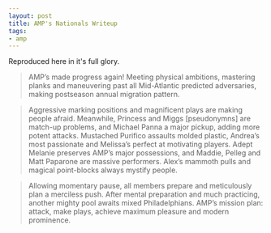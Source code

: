 ```yaml
---
layout: post
title: AMP's Nationals Writeup
tags:
- amp
---
```


Reproduced here in it's full glory.

> AMP’s made progress again! Meeting physical ambitions, mastering planks and maneuvering past all Mid-Atlantic predicted adversaries, making postseason annual migration pattern.

>Aggressive marking positions and magnificent plays are making people afraid. Meanwhile, Princess and Miggs [pseudonymns] are match-up problems, and Michael Panna a major pickup, adding more potent attacks. Mustached Purifico assaults molded plastic, Andrea’s most passionate and Melissa’s perfect at motivating players. Adept Melanie preserves AMP’s major possessions, and Maddie, Pelleg and Matt Paparone are massive performers. Alex’s mammoth pulls and magical point-blocks always mystify people.

> Allowing momentary pause, all members prepare and meticulously plan a merciless push. After mental preparation and much practicing, another mighty pool awaits mixed Philadelphians. AMP’s mission plan: attack, make plays, achieve maximum pleasure and modern prominence.

